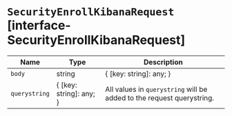 # `SecurityEnrollKibanaRequest` [interface-SecurityEnrollKibanaRequest]

| Name | Type | Description |
| - | - | - |
| `body` | string | { [key: string]: any; } | All values in `body` will be added to the request body. |
| `querystring` | { [key: string]: any; } | All values in `querystring` will be added to the request querystring. |

